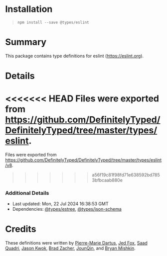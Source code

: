 # Installation
> `npm install --save @types/eslint`

# Summary
This package contains type definitions for eslint (https://eslint.org).

# Details
<<<<<<< HEAD
Files were exported from https://github.com/DefinitelyTyped/DefinitelyTyped/tree/master/types/eslint.
=======
Files were exported from https://github.com/DefinitelyTyped/DefinitelyTyped/tree/master/types/eslint/v8.
>>>>>>> a56f19c81f98fd71e638592bd7853bfbcaab880e

### Additional Details
 * Last updated: Mon, 22 Jul 2024 16:38:53 GMT
 * Dependencies: [@types/estree](https://npmjs.com/package/@types/estree), [@types/json-schema](https://npmjs.com/package/@types/json-schema)

# Credits
These definitions were written by [Pierre-Marie Dartus](https://github.com/pmdartus), [Jed Fox](https://github.com/j-f1), [Saad Quadri](https://github.com/saadq), [Jason Kwok](https://github.com/JasonHK), [Brad Zacher](https://github.com/bradzacher), [JounQin](https://github.com/JounQin), and [Bryan Mishkin](https://github.com/bmish).
